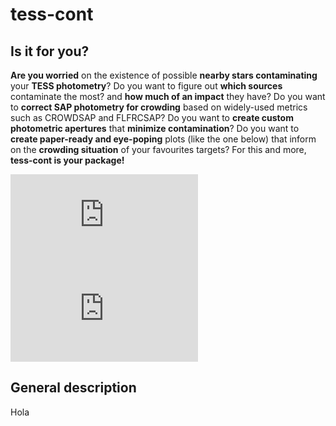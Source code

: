 # tess-cont
## Is it for you?
**Are you worried** on the existence of possible **nearby stars contaminating** your **TESS photometry**? Do you want to figure out **which sources** contaminate the most? and **how much of an impact** they have? Do you want to **correct SAP photometry for crowding** based on widely-used metrics such as CROWDSAP and FLFRCSAP? Do you want to **create custom photometric apertures** that **minimize contamination**? Do you want to **create paper-ready and eye-poping** plots (like the one below) that inform on the **crowding situation** of your favourites targets? For this and more, **tess-cont is your package!**

![TIC_282485660_S65_piechart.pdf](https://github.com/castro-gzlz/tess-cont/files/13782123/TIC_282485660_S65_piechart.pdf)
![TIC_282485660_S65_heatmap.pdf](https://github.com/castro-gzlz/tess-cont/files/13782122/TIC_282485660_S65_heatmap.pdf)

## General description
Hola
